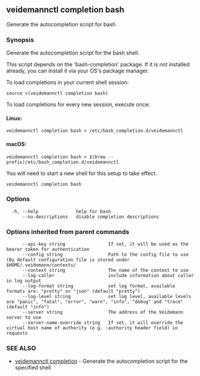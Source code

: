 ## veidemannctl completion bash

Generate the autocompletion script for bash

### Synopsis

Generate the autocompletion script for the bash shell.

This script depends on the 'bash-completion' package.
If it is not installed already, you can install it via your OS's package manager.

To load completions in your current shell session:

	source <(veidemannctl completion bash)

To load completions for every new session, execute once:

#### Linux:

	veidemannctl completion bash > /etc/bash_completion.d/veidemannctl

#### macOS:

	veidemannctl completion bash > $(brew --prefix)/etc/bash_completion.d/veidemannctl

You will need to start a new shell for this setup to take effect.


```
veidemannctl completion bash
```

### Options

```
  -h, --help              help for bash
      --no-descriptions   disable completion descriptions
```

### Options inherited from parent commands

```
      --api-key string                If set, it will be used as the bearer token for authentication
      --config string                 Path to the config file to use (By default configuration file is stored under $HOME/.veidemann/contexts/
      --context string                The name of the context to use
      --log-caller                    include information about caller in log output
      --log-format string             set log format, available formats are: "pretty" or "json" (default "pretty")
      --log-level string              set log level, available levels are "panic", "fatal", "error", "warn", "info", "debug" and "trace" (default "info")
      --server string                 The address of the Veidemann server to use
      --server-name-override string   If set, it will override the virtual host name of authority (e.g. :authority header field) in requests
```

### SEE ALSO

* [veidemannctl completion](veidemannctl_completion.md)	 - Generate the autocompletion script for the specified shell

